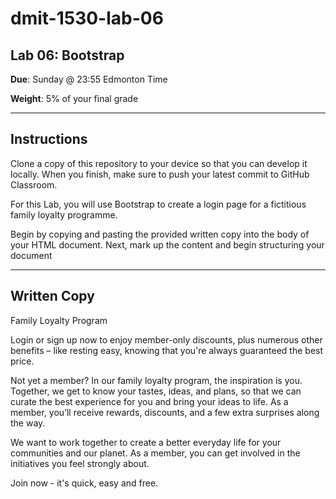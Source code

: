 # dmit-1530-lab-06

## Lab 06: Bootstrap

**Due**: Sunday @ 23:55 Edmonton Time

**Weight**: 5% of your final grade

---

## Instructions

Clone a copy of this repository to your device so that you can develop it locally. When you finish, make sure to push your latest commit to GitHub Classroom. 

For this Lab, you will use Bootstrap to create a login page for a fictitious family loyalty programme.

Begin by copying and pasting the provided written copy into the body of your HTML document. Next, mark up the content and begin structuring your document 

--- 

## Written Copy

Family Loyalty Program

Login or sign up now to enjoy member-only discounts, plus numerous other benefits – like resting easy, knowing that you're always guaranteed the best price.

Not yet a member?
In our family loyalty program, the inspiration is you. Together, we get to know your tastes, ideas, and plans, so that we can curate the best experience for you and bring your ideas to life. As a member, you’ll receive rewards, discounts, and a few extra surprises along the way.

We want to work together to create a better everyday life for your communities and our planet. As a member, you can get involved in the initiatives you feel strongly about.

Join now - it's quick, easy and free.